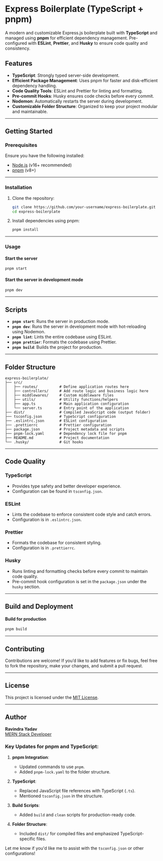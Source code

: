# Express Boilerplate (TypeScript + pnpm)

A modern and customizable Express.js boilerplate built with **TypeScript** and managed using **pnpm** for efficient dependency management. Pre-configured with **ESLint**, **Prettier**, and **Husky** to ensure code quality and consistency.

## Features

- **TypeScript**: Strongly typed server-side development.
- **Efficient Package Management**: Uses pnpm for faster and disk-efficient dependency handling.
- **Code Quality Tools**: ESLint and Prettier for linting and formatting.
- **Pre-commit Hooks**: Husky ensures code checks before every commit.
- **Nodemon**: Automatically restarts the server during development.
- **Customizable Folder Structure**: Organized to keep your project modular and maintainable.

---

## Getting Started

### Prerequisites

Ensure you have the following installed:

- [Node.js](https://nodejs.org) (v16+ recommended)
- [pnpm](https://pnpm.io) (v8+)

---

### Installation

1. Clone the repository:

   ```bash
   git clone https://github.com/your-username/express-boilerplate.git
   cd express-boilerplate
   ```

2. Install dependencies using pnpm:
   ```bash
   pnpm install
   ```

---

### Usage

#### Start the server

```bash
pnpm start
```

#### Start the server in development mode

```bash
pnpm dev
```

---

## Scripts

- **`pnpm start`**: Runs the server in production mode.
- **`pnpm dev`**: Runs the server in development mode with hot-reloading using Nodemon.
- **`pnpm lint`**: Lints the entire codebase using ESLint.
- **`pnpm prettier`**: Formats the codebase using Prettier.
- **`pnpm build`**: Builds the project for production.

---

## Folder Structure

```
express-boilerplate/
├── src/
│   ├── routes/          # Define application routes here
│   ├── controllers/     # Add route logic and business logic here
│   ├── middlewares/     # Custom middleware files
│   ├── utils/           # Utility functions/helpers
│   ├── app.ts           # Main application configuration
│   └── server.ts        # Entry point of the application
├── dist/                # Compiled JavaScript code (output folder)
├── tsconfig.json        # TypeScript configuration
├── .eslintrc.json       # ESLint configuration
├── .prettierrc          # Prettier configuration
├── package.json         # Project metadata and scripts
├── pnpm-lock.yaml       # Dependency lock file for pnpm
├── README.md            # Project documentation
└── .husky/              # Git hooks
```

---

## Code Quality

### TypeScript

- Provides type safety and better developer experience.
- Configuration can be found in `tsconfig.json`.

### ESLint

- Lints the codebase to enforce consistent code style and catch errors.
- Configuration is in `.eslintrc.json`.

### Prettier

- Formats the codebase for consistent styling.
- Configuration is in `.prettierrc`.

### Husky

- Runs linting and formatting checks before every commit to maintain code quality.
- Pre-commit hook configuration is set in the `package.json` under the `husky` section.

---

## Build and Deployment

#### Build for production

```bash
pnpm build
```

---

## Contributing

Contributions are welcome! If you’d like to add features or fix bugs, feel free to fork the repository, make your changes, and submit a pull request.

---

## License

This project is licensed under the [MIT License](LICENSE).

---

## Author

**Ravindra Yadav**  
[MERN Stack Developer](https://ravindrayadav.vercel.app)

### Key Updates for pnpm and TypeScript:

1. **pnpm Integration**:

   - Updated commands to use `pnpm`.
   - Added `pnpm-lock.yaml` to the folder structure.

2. **TypeScript**:

   - Replaced JavaScript file references with TypeScript (`.ts`).
   - Mentioned `tsconfig.json` in the structure.

3. **Build Scripts**:

   - Added `build` and `clean` scripts for production-ready code.

4. **Folder Structure**:
   - Included `dist/` for compiled files and emphasized TypeScript-specific files.

Let me know if you'd like me to assist with the `tsconfig.json` or other configurations!

